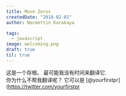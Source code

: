 ```yaml
---
title: Move Zeros
createdDate: "2018-02-01"
author: Necmettin Karakaya

tags:
  - javascript
image: welcoming.png
draft: true
til: true
---
```


这是一个存根。 最可能我没有时间来翻译它.  
你为什么不帮我翻译呢？ 它可以是 [@yourfirstpr](https://twitter.com/yourfirstpr

